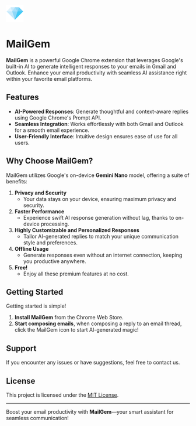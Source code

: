 ![MailGem Logo - AI-Powered Email Assistant](icons/icon48.png)

# MailGem

**MailGem** is a powerful Google Chrome extension that leverages Google's built-in AI to generate intelligent responses to your emails in Gmail and Outlook. Enhance your email productivity with seamless AI assistance right within your favorite email platforms.

## Features

- **AI-Powered Responses**: Generate thoughtful and context-aware replies using Google Chrome's Prompt API.
- **Seamless Integration**: Works effortlessly with both Gmail and Outlook for a smooth email experience.
- **User-Friendly Interface**: Intuitive design ensures ease of use for all users.

## Why Choose MailGem?

MailGem utilizes Google's on-device **Gemini Nano** model, offering a suite of benefits:

1. **Privacy and Security**
   - Your data stays on your device, ensuring maximum privacy and security.
2. **Faster Performance**
   - Experience swift AI response generation without lag, thanks to on-device processing.
3. **Highly Customizable and Personalized Responses**
   - Tailor AI-generated replies to match your unique communication style and preferences.
4. **Offline Usage**
   - Generate responses even without an internet connection, keeping you productive anywhere.
5. **Free!**
   - Enjoy all these premium features at no cost.

## Getting Started

Getting started is simple!
1. **Install MailGem** from the Chrome Web Store.
2. **Start composing emails**, when composing a reply to an email thread, click the MailGem icon to start AI-generated magic!

## Support

If you encounter any issues or have suggestions, feel free to contact us.

## License

This project is licensed under the [MIT License](LICENSE).

---

Boost your email productivity with **MailGem**—your smart assistant for seamless communication!
